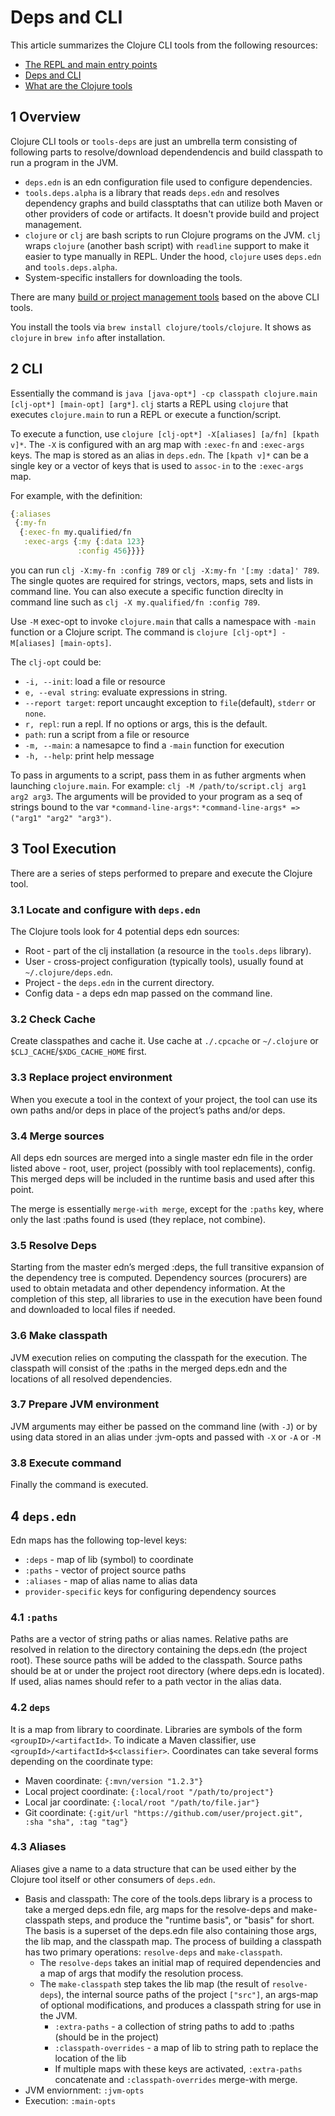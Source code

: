 # Deps and CLI

This article summarizes the Clojure CLI tools from the following resources:

- [The REPL and main entry points](https://clojure.org/reference/repl_and_main)
- [Deps and CLI](https://clojure.org/reference/deps_and_cli)
- [What are the Clojure tools](https://betweentwoparens.com/what-are-the-clojure-tools)

## 1 Overview

Clojure CLI tools or `tools-deps` are just an umbrella term consisting of following parts to resolve/download dependendencis and build classpath to run a program in the JVM.

- `deps.edn` is an edn configuration file used to configure dependencies.
- `tools.deps.alpha` is a library that reads `deps.edn` and resolves dependency graphs and build classptaths that can utilize both Maven or other providers of code or artifacts. It doesn't provide build and project management.
- `clojure` or `clj` are bash scripts to run Clojure programs on the JVM. `clj` wraps `clojure` (another bash script) with `readline` support to make it easier to type manually in REPL. Under the hood, `clojure` uses `deps.edn` and `tools.deps.alpha`.
- System-specific installers for downloading the tools.

There are many [build or project management tools](https://github.com/clojure/tools.deps.alpha/wiki/Tools) based on the above CLI tools.

You install the tools via `brew install clojure/tools/clojure`. It shows as `clojure` in `brew info` after installation.

## 2 CLI

Essentially the command is `java [java-opt*] -cp classpath clojure.main [clj-opt*] [main-opt] [arg*]`. `clj` starts a REPL using `clojure` that executes `clojure.main` to run a REPL or execute a function/script.

To execute a function, use `clojure [clj-opt*] -X[aliases] [a/fn] [kpath v]*`. The `-X` is configured with an arg map with `:exec-fn` and `:exec-args` keys. The map is stored as an alias in `deps.edn`. The `[kpath v]*` can be a single key or a vector of keys that is used to `assoc-in` to the `:exec-args` map.

For example, with the definition:

```clojure
{:aliases
 {:my-fn
  {:exec-fn my.qualified/fn
   :exec-args {:my {:data 123}
               :config 456}}}}
```

you can run `clj -X:my-fn :config 789` or `clj -X:my-fn '[:my :data]' 789`. The single quotes are required for strings, vectors, maps, sets and lists in command line. You can also execute a specific function direclty in command line such as `clj -X my.qualified/fn :config 789`.

Use `-M` exec-opt to invoke `clojure.main` that calls a namespace with `-main` function or a Clojure script. The command is `clojure [clj-opt*] -M[aliases] [main-opts]`.

The `clj-opt` could be:

- `-i, --init`: load a file or resource
- `e, --eval string`: evaluate expressions in string.
- `--report target`: report uncaught exception to `file`(default), `stderr` or `none`.
- `r, repl`: run a repl. If no options or args, this is the default.
- `path`: run a script from a file or resource
- `-m, --main`: a namesapce to find a `-main` function for execution
- `-h, --help`: print help message

To pass in arguments to a script, pass them in as futher argments when launching `clojure.main`. For example: `clj -M /path/to/script.clj arg1 arg2 arg3`. The arguments will be provided to your program as a seq of strings bound to the var `*command-line-args*`: `*command-line-args* => ("arg1" "arg2" "arg3")`.

## 3 Tool Execution

There are a series of steps performed to prepare and execute the Clojure tool.

### 3.1 Locate and configure with `deps.edn`

The Clojure tools look for 4 potential deps edn sources:

- Root - part of the clj installation (a resource in the `tools.deps` library).
- User - cross-project configuration (typically tools), usually found at `~/.clojure/deps.edn`.
- Project - the `deps.edn` in the current directory.
- Config data - a deps edn map passed on the command line.

### 3.2 Check Cache

Create classpathes and cache it. Use cache at `./.cpcache` or `~/.clojure` or `$CLJ_CACHE`/`$XDG_CACHE_HOME` first.

### 3.3 Replace project environment

When you execute a tool in the context of your project, the tool can use its own paths and/or deps in place of the project’s paths and/or deps.

### 3.4 Merge sources

All deps edn sources are merged into a single master edn file in the order listed above - root, user, project (possibly with tool replacements), config. This merged deps will be included in the runtime basis and used after this point.

The merge is essentially `merge-with merge`, except for the `:paths` key, where only the last :paths found is used (they replace, not combine).

### 3.5 Resolve Deps

Starting from the master edn’s merged :deps, the full transitive expansion of the dependency tree is computed. Dependency sources (procurers) are used to obtain metadata and other dependency information. At the completion of this step, all libraries to use in the execution have been found and downloaded to local files if needed.

### 3.6 Make classpath

JVM execution relies on computing the classpath for the execution. The classpath will consist of the :paths in the merged deps.edn and the locations of all resolved dependencies.

### 3.7 Prepare JVM environment

JVM arguments may either be passed on the command line (with `-J`) or by using data stored in an alias under :jvm-opts and passed with `-X` or `-A` or `-M`

### 3.8 Execute command

Finally the command is executed.

## 4 `deps.edn`

Edn maps has the following top-level keys:

- `:deps` - map of lib (symbol) to coordinate
- `:paths` - vector of project source paths
- `:aliases` - map of alias name to alias data
- `provider-specific` keys for configuring dependency sources

### 4.1 `:paths`

Paths are a vector of string paths or alias names. Relative paths are resolved in relation to the directory containing the deps.edn (the project root). These source paths will be added to the classpath. Source paths should be at or under the project root directory (where deps.edn is located). If used, alias names should refer to a path vector in the alias data.

### 4.2 `deps`

It is a map from library to coordinate. Libraries are symbols of the form `<groupID>/<artifactId>`. To indicate a Maven classifier, use `<groupId>/<artifactId>$<classifier>`. Coordinates can take several forms depending on the coordinate type:

- Maven coordinate: `{:mvn/version "1.2.3"}`
- Local project coordinate: `{:local/root "/path/to/project"}`
- Local jar coordinate: `{:local/root "/path/to/file.jar"}`
- Git coordinate: `{:git/url "https://github.com/user/project.git", :sha "sha", :tag "tag"}`

### 4.3 Aliases

Aliases give a name to a data structure that can be used either by the Clojure tool itself or other consumers of `deps.edn`.

- Basis and classpath: The core of the tools.deps library is a process to take a merged deps.edn file, arg maps for the resolve-deps and make-classpath steps, and produce the "runtime basis", or "basis" for short. The basis is a superset of the deps.edn file also containing those args, the lib map, and the classpath map. The process of building a classpath has two primary operations: `resolve-deps` and `make-classpath`.
  - The `resolve-deps` takes an initial map of required dependencies and a map of args that modify the resolution process.
  - The `make-classpath` step takes the lib map (the result of `resolve-deps`), the internal source paths of the project `["src"]`, an args-map of optional modifications, and produces a classpath string for use in the JVM.
    - `:extra-paths` - a collection of string paths to add to :paths (should be in the project)
    - `:classpath-overrides` - a map of lib to string path to replace the location of the lib
    - If multiple maps with these keys are activated, `:extra-paths` concatenate and `:classpath-overrides` merge-with merge.
- JVM enviornment: `:jvm-opts`
- Execution: `:main-opts`
